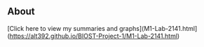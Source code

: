 ## About

[Click here to view my summaries and graphs](M1-Lab-2141.html](https://alt392.github.io/BIOST-Project-1/M1-Lab-2141.html)

